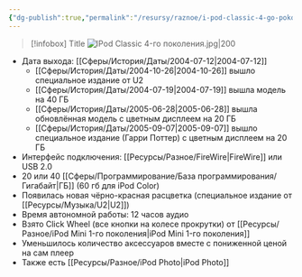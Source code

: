 ```yaml
---
{"dg-publish":true,"permalink":"/resursy/raznoe/i-pod-classic-4-go-pokoleniya/"}
---
```


> [!infobox] Title
![IPod Classic 4-го поколения.jpg|200](/img/user/%D0%90%D1%80%D1%85%D0%B8%D0%B2/%D0%9A%D1%8D%D1%88/IPod%20Classic%204-%D0%B3%D0%BE%20%D0%BF%D0%BE%D0%BA%D0%BE%D0%BB%D0%B5%D0%BD%D0%B8%D1%8F.jpg)
- Дата выхода: [[Сферы/История/Даты/2004-07-12\|2004-07-12]]
	- [[Сферы/История/Даты/2004-10-26\|2004-10-26]] вышло специальное издание от U2 
	- [[Сферы/История/Даты/2004-07-19\|2004-07-19]] вышла модель на 40 ГБ
	- [[Сферы/История/Даты/2005-06-28\|2005-06-28]] вышла обновлённая модель с цветным дисплеем на 20 ГБ
	- [[Сферы/История/Даты/2005-09-07\|2005-09-07]] вышло специальное издание (Гарри Поттер) с цветным дисплеем на 20 ГБ
- Интерфейс подключения: [[Ресурсы/Разное/FireWire\|FireWire]] или USB 2.0
- 20 или 40 [[Сферы/Программирование/База программирования/Гигабайт\|ГБ]] (60 гб для iPod Color)
- Появилась новая чёрно-красная расцветка (специальное издание от [[Ресурсы/Музыка/U2\|U2]])
- Время автономной работы: 12 часов аудио
- Взято Click Wheel (все кнопки на колесе прокрутки) от [[Ресурсы/Разное/iPod Mini 1-го поколения\|iPod Mini 1-го поколения]]
- Уменьшилось количество аксессуаров вместе с пониженной ценой на сам плеер 
- Также есть [[Ресурсы/Разное/iPod Photo\|iPod Photo]] 